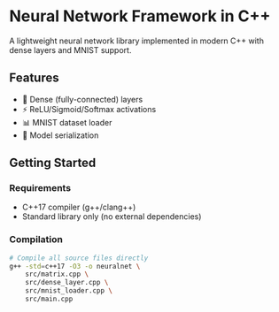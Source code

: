 # Neural Network Framework in C++

A lightweight neural network library implemented in modern C++ with dense layers and MNIST support.

## Features

- 🧠 Dense (fully-connected) layers
- ⚡ ReLU/Sigmoid/Softmax activations
- 📊 MNIST dataset loader
- 💾 Model serialization

## Getting Started

### Requirements
- C++17 compiler (g++/clang++)
- Standard library only (no external dependencies)

### Compilation
```bash
# Compile all source files directly
g++ -std=c++17 -O3 -o neuralnet \
    src/matrix.cpp \
    src/dense_layer.cpp \
    src/mnist_loader.cpp \
    src/main.cpp